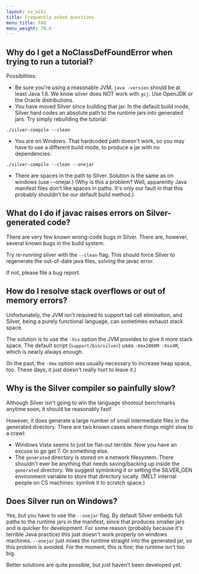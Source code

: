 ```yaml
---
layout: sv_wiki
title: Frequently asked questions
menu_title: FAQ
menu_weight: 70.0
---
```




## Why do I get a NoClassDefFoundError when trying to run a tutorial?

Possibilities:

  * Be sure you're using a reasonable JVM. `java -version` should be at least Java 1.6. We know silver does NOT work with `gcj`. Use OpenJDK or the Oracle distributions.
  * You have moved Silver since building that jar.  In the default build mode, Silver hard codes an absolute path to the runtime jars into generated jars. Try simply rebuilding the tutorial:
```
./silver-compile --clean
```
  * You are on Windows.  That hardcoded path doesn't work, so you may have to use a different build mode, to produce a jar with no dependencies:
```
./silver-compile --clean --onejar
```
  * There are spaces in the path to Silver.  Solution is the same as on windows (use --onejar.)  (Why is this a problem? Well, apparently Java manifest files don't like spaces in paths. It's only our fault in that this probably shouldn't be our default build method.)


## What do I do if javac raises errors on Silver-generated code?

There are very few known wrong-code bugs in Silver. There are, however, several known bugs in the build system.

Try re-running silver with the `--clean` flag. This should force Silver to regenerate the out-of-date java files, solving the javac error.

If not, please file a bug report.

## How do I resolve stack overflows or out of memory errors?

Unfortunately, the JVM isn't required to support tail call elimination, and Silver, being a purely functional language, can sometimes exhaust stack space.

The solution is to use the `-Xss` option the JVM provides to give it more stack space.  The default script (`support/bin/silver`) uses `-Xmx2000M -Xss4M`, which is nearly always enough.

(In the past, the `-Xmx` option was usually necessary to increase heap space, too. These days, it just doesn't really hurt to leave it.)

## Why is the Silver compiler so painfully slow?

Although Silver isn't going to win the language shootout benchmarks anytime soon, it should be reasonably fast!

However, it does generate a large number of small intermediate files in the generated directory.  There are two known cases where things might slow to a crawl:

  * Windows Vista seems to just be flat-out terrible. Now you have an excuse to go get 7. Or something else.
  * The `generated` directory is stored on a network filesystem.  There shouldn't ever be anything that needs saving/backing up inside the `generated` directory.  We suggest symlinking it or setting the SILVER\_GEN environment variable to store that directory locally. (MELT internal people on CS machines: symlink it to scratch space.)

## Does Silver run on Windows?

Yes, but you have to use the `--onejar` flag.  By default Silver embeds full paths to the runtime jars in the manifest, since that produces smaller jars and is quicker for development.  For some reason (probably because it's terrible Java practice) this just doesn't work properly on windows machines.  `--onejar` just mixes the runtime straight into the generated jar, so this problem is avoided. For the moment, this is fine; the runtime isn't too big.

Better solutions are quite possible, but just haven't been developed yet.

